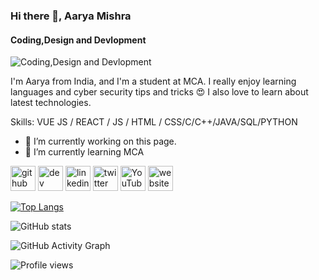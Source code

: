 ### Hi there 👋, Aarya Mishra
#### Coding,Design and Devlopment
![Coding,Design and Devlopment](https://media.licdn.com/dms/image/D4D16AQHuQg6T726bFw/profile-displaybackgroundimage-shrink_350_1400/0/1672040570957?e=1684368000&v=beta&t=-jAsKWgiqX-FuqLpelVs9OOHSiTxR5lI5HH9bAgXwb8)

I'm Aarya from India, and I'm a student at MCA. I really enjoy learning languages and cyber security tips and tricks 😍 I also love to learn about latest technologies.

Skills: VUE JS / REACT / JS / HTML / CSS/C/C++/JAVA/SQL/PYTHON

- 🔭 I’m currently working on this page. 
- 🌱 I’m currently learning MCA 


[<img src='https://cdn.jsdelivr.net/npm/simple-icons@3.0.1/icons/github.svg' alt='github' height='40'>](https://github.com/@Aarya-78)  [<img src='https://cdn.jsdelivr.net/npm/simple-icons@3.0.1/icons/dev-dot-to.svg' alt='dev' height='40'>](https://dev.to/@Aarya78)  [<img src='https://cdn.jsdelivr.net/npm/simple-icons@3.0.1/icons/linkedin.svg' alt='linkedin' height='40'>](https://www.linkedin.com/in/https://www.linkedin.com/in/aarya-mishra-688bb6229?lipi=urn%3Ali%3Apage%3Ad_flagship3_profile_view_base_contact_details%3B5j%2Frng3TSpeXg21Wr94JzQ%3D%3D/)  [<img src='https://cdn.jsdelivr.net/npm/simple-icons@3.0.1/icons/twitter.svg' alt='twitter' height='40'>](https://twitter.com/https://twitter.com/aaryamishra01)  [<img src='https://cdn.jsdelivr.net/npm/simple-icons@3.0.1/icons/youtube.svg' alt='YouTube' height='40'>](https://www.youtube.com/channel/https://www.youtube.com/channel/UCP3aioG0CZf_iRxTYFHKCAQ)  [<img src='https://cdn.jsdelivr.net/npm/simple-icons@3.0.1/icons/icloud.svg' alt='website' height='40'>](file:///D:/Aarya%20Mishra/.vscode/Untitled-1.html)  

[![Top Langs](https://github-readme-stats.vercel.app/api/top-langs/?username=@Aarya-78)](https://github.com/anuraghazra/github-readme-stats)

![GitHub stats](https://github-readme-stats.vercel.app/api?username=@Aarya-78&show_icons=true)  

![GitHub Activity Graph](https://activity-graph.herokuapp.com/graph?username=@Aarya-78)  

![Profile views](https://gpvc.arturio.dev/@Aarya-78)   










